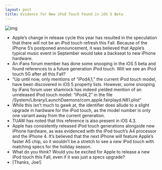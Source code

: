 ```yaml
---
layout: post
title: Evidence for New iPod Touch Found in iOS 5 Beta
---
```

![img](http://media.idownloadblog.com/wp-content/uploads/2011/06/iOS-5-iPod-touch-5G-reference-e1308926326671.png)
* Apple’s change in release cycle this year has resulted in the speculation that there will not be an iPod touch refresh this Fall. Because of the iPhone 5’s postponed announcement, it was believed that Apple’s typical music event in September would take a backseat to new iPhone hardware.
* An iFans forum member has done some snooping in the iOS 5 beta and found references to a future generation iPod touch. Will we see an iPod touch 5G after all this Fall?
* “Up until now, only mentions of “iPod4,1,” the current iPod touch model, have been discovered in iOS 5 property lists. However, some snooping by iFans forum user shamrock has indeed yielded mention of an unreleased iPod touch model: “iPod4,2″ in the file /System/Library/LaunchDaemons/com.apple.fairplayd.N81.plist”
* While this isn’t much to gawk at, the identifier does allude to a slight upgrade in hardware for the iPod touch, as the model number is only one variant away from the current generation.
* TUAW has noted that this reference is also present in iOS 4.3.
* Apple has consistently released iPod touch generations alongside new iPhone hardware, as was evidenced with the iPod touch’s A4 processor and the iPhone 4. It’s believed that the next iPhone will feature Apple’s faster A5 chip, so it wouldn’t be a stretch to see a new iPod touch with matching specs for the holiday season.
* What do you think? Would you be excited for Apple to release a new iPod touch this Fall, even if it was just a specs upgrade?
* [Thanks, Joe!]

